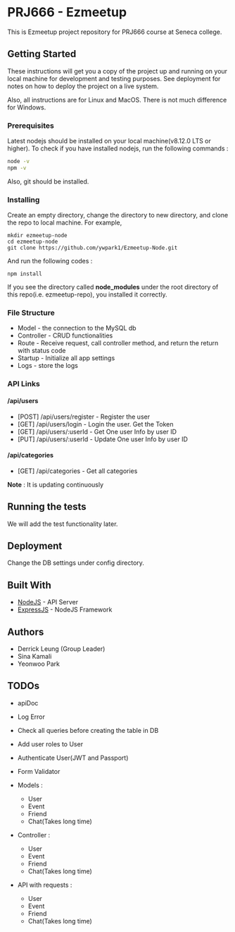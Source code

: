 # PRJ666 - Ezmeetup

This is Ezmeetup project repository for PRJ666 course at Seneca college.

## Getting Started

These instructions will get you a copy of the project up and running on your local machine for development and testing purposes. See deployment for notes on how to deploy the project on a live system.

Also, all instructions are for Linux and MacOS. There is not much difference for Windows.

### Prerequisites

Latest nodejs should be installed on your local machine(v8.12.0 LTS or higher). To check if you have installed nodejs, run the following commands :

```bash
node -v
npm -v
```

Also, git should be installed.

### Installing

Create an empty directory, change the directory to new directory, and clone the repo to local machine. For example,

```
mkdir ezmeetup-node
cd ezmeetup-node
git clone https://github.com/ywpark1/Ezmeetup-Node.git
```

And run the following codes :

```
npm install
```

If you see the directory called **node_modules** under the root directory of this repo(i.e. ezmeetup-repo), you installed it correctly.

### File Structure

- Model - the connection to the MySQL db
- Controller - CRUD functionalities
- Route - Receive request, call controller method, and return the return with status code
- Startup - Initialize all app settings
- Logs - store the logs

### API Links

#### /api/users

- [POST] /api/users/register - Register the user
- [GET] /api/users/login - Login the user. Get the Token
- [GET] /api/users/:userId - Get One user Info by user ID
- [PUT] /api/users/:userId - Update One user Info by user ID

#### /api/categories

- [GET] /api/categories - Get all categories

**Note** : It is updating continuously

## Running the tests

We will add the test functionality later.

## Deployment

Change the DB settings under config directory.

## Built With

- [NodeJS](https://nodejs.org/en/) - API Server
- [ExpressJS](https://expressjs.com/) - NodeJS Framework

## Authors

- Derrick Leung (Group Leader)
- Sina Kamali
- Yeonwoo Park

## TODOs

- apiDoc

- Log Error

- Check all queries before creating the table in DB

- Add user roles to User

- Authenticate User(JWT and Passport)

- Form Validator

- Models :
  - User
  - Event
  - Friend
  - Chat(Takes long time)
- Controller :

  - User
  - Event
  - Friend
  - Chat(Takes long time)

- API with requests :
  - User
  - Event
  - Friend
  - Chat(Takes long time)

